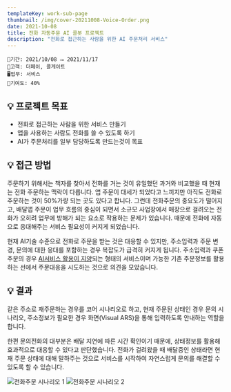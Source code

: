 ```yaml
---
templateKey: work-sub-page
thumbnail: /img/cover-20211008-Voice-Order.png
date: 2021-10-08
title: 전화 자동주문 AI 콜봇 프로젝트
description: "전화로 접근하는 사람을 위한 AI 주문처리 서비스"
---
```

```
📅기간: 2021/10/08 ⭢ 2021/11/17
🤝고객: 더페이, 콜게이트
🖥️업무: 서비스 
🎯기여도: 40%
```

## 💡 프로젝트 목표
- 전화로 접근하는 사람을 위한 서비스 만들기
- 앱을 사용하는 사람도 전화를 쓸 수 있도록 하기
- AI가 주문처리를 일부 담당하도록 만드는것이 목표

## 💡 접근 방법
주문하기 위해서는 책자를 찾아서 전화를 거는 것이 유일했던 과거와 비교했을 때 현재는 전화 주문하는 맥락이 다릅니다. 앱 주문이 대세가 되었다고 느끼지만 아직도 전화로 주문하는 것이 50%가량 되는 곳도 있다고 합니다. 그런데 전화주문의 중요도가 떨어지고, 배달앱 주문이 업무 흐름의 중심이 되면서 소규모 사업장에서 매장으로 걸려오는 전화가 오히려 업무에 방해가 되는 요소로 작용하는 문제가 있습니다. 때문에 전화에 자동으로 응대해주는 서비스 필요성이 커지게 되었습니다.

현재 AI기술 수준으로 전화로 주문을 받는 것은 대응할 수 있지만, 주소입력과 주문 변경, 문의에 대한 응대를 포함하는 경우 복잡도가 급격히 커지게 됩니다. 주소입력과 쿠폰주문의 경우 [AI서비스 활용이 지양](https://pair.withgoogle.com/chapter/user-needs/#whats-new)되는 형태의 서비스이며 가능한 기존 주문정보를 활용하는 선에서 주문대응을 시도하는 것으로 의견을 모았습니다.

## 💡 결과
같은 주소로 재주문하는 경우를 코어 시나리오로 하고, 현재 주문된 상태인 경우 문의 시나리오, 주소정보가 필요한 경우 화면(Visual ARS)을 통해 입력하도록 안내하는 역할을 합니다.

한편 문의전화의 대부분은 배달 지연에 따른 시간 확인이기 때문에, 상태정보를 활용해 효과적으로 대응할 수 있다고 판단했습니다. 전화가 걸려왔을 때 배달중인 상태라면 현재 주문 상태에 대해 말하주는 것으로 서비스를 시작하여 자연스럽게 문의를 해결할 수 있도록 할 수 있습니다.

![전화주문 시나리오 1](/img/Voice-Order-001.png)
![전화주문 시나리오 2](/img/Voice-Order-002.png)